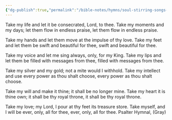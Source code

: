 ```yaml
---
{"dg-publish":true,"permalink":"/bible-notes/hymns/soul-stirring-songs-and-hymns/take-my-life-and-let-it-be/","title":"Take My Life and Let it Be"}
---
```



Take my life and let it be
consecrated, Lord, to thee.
Take my moments and my days;
let them flow in endless praise,
let them flow in endless praise.

Take my hands and let them move
at the impulse of thy love.
Take my feet and let them be
swift and beautiful for thee,
swift and beautiful for thee.

Take my voice and let me sing
always, only, for my King.
Take my lips and let them be
filled with messages from thee,
filled with messages from thee.

Take my silver and my gold;
not a mite would I withhold.
Take my intellect and use
every power as thou shalt choose,
every power as thou shalt choose.

Take my will and make it thine;
it shall be no longer mine.
Take my heart it is thine own;
it shall be thy royal throne,
it shall be thy royal throne.

Take my love; my Lord, I pour
at thy feet its treasure store.
Take myself, and I will be
ever, only, all for thee,
ever, only, all for thee.
Psalter Hymnal, (Gray)